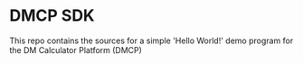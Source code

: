 # DMCP SDK
This repo contains the sources for a simple 'Hello World!' demo program for the DM Calculator Platform (DMCP)
